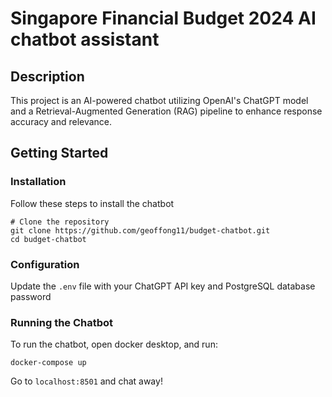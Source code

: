 # Singapore Financial Budget 2024 AI chatbot assistant

## Description

This project is an AI-powered chatbot utilizing OpenAI's ChatGPT model and a Retrieval-Augmented Generation (RAG) pipeline to enhance response accuracy and relevance.

## Getting Started
### Installation
Follow these steps to install the chatbot
```
# Clone the repository
git clone https://github.com/geoffong11/budget-chatbot.git
cd budget-chatbot
```
### Configuration

Update the `.env` file with your ChatGPT API key and PostgreSQL database password

### Running the Chatbot

To run the chatbot, open docker desktop, and run:
```
docker-compose up
```
Go to `localhost:8501` and chat away!

